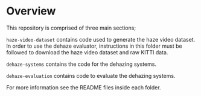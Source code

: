 # Overview
This repository is comprised of three main sections;

`haze-video-dataset` contains code used to generate the haze video dataset. In order to use the dehaze evaluator, instructions in this folder must be followed to download the haze video dataset and raw KITTI data.

`dehaze-systems` contains the code for the dehazing systems.

`dehaze-evaluation` contains code to evaluate the dehazing systems.

For more information see the README files inside each folder. 